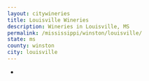 ```yaml
---
layout: citywineries
title: Louisville Wineries
description: Wineries in Louisville, MS
permalink: /mississippi/winston/louisville/
state: ms
county: winston
city: louisville
---
```

-
